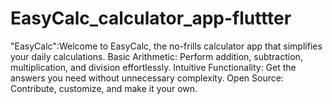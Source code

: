 # EasyCalc_calculator_app-fluttter
"EasyCalc":Welcome to EasyCalc, the no-frills calculator app that simplifies your daily calculations. Basic Arithmetic: Perform addition, subtraction, multiplication, and division effortlessly. Intuitive Functionality: Get the answers you need without unnecessary complexity. Open Source: Contribute, customize, and make it your own. 
